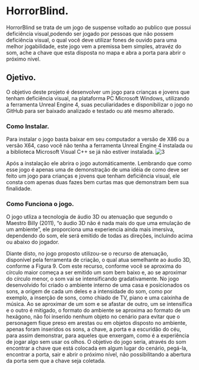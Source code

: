 # HorrorBlind.
HorrorBlind se trata de um jogo de suspense voltado ao publico que possui deficiência visual,podendo ser jogado por pessoas que não possem deficiência visual, o qual você deve utilizar fones de ouvido para uma melhor jogabilidade, este jogo vem a premissa bem simples, atravéz do som, ache a chave que esta disposta no mapa e abra a porta para abrir o próximo nivel.

## Ojetivo.
O objetivo deste projeto é desenvolver um jogo para crianças e jovens que tenham deficiência visual, na plataforma PC Microsoft Windows, utilizando a ferramenta Unreal Engine 4, suas peculiaridades e disponibilizar o jogo no GitHub para ser baixado analizado e testado ou até mesmo alterado.

### Como Instalar.
Para instalar o jogo basta baixar em seu computador a versão de X86 ou a versão X64, caso você não tenha a ferramenta Unreal Engine 4 instalada ou a biblioteca Microsoft Visual C++ se já não estiver instalada.
![3](https://user-images.githubusercontent.com/45273232/48950874-c6065e00-ef23-11e8-9738-32e5f2410d50.png)

Após a instalação ele abrira o jogo automáticamente. Lembrando que como esse jogo é apenas uma  de demonstração de uma idéia de como deve ser feito um jogo para crianças e jovens que tenham deficiência visual, ele consta com apenas duas fazes bem curtas mas que demonstram bem sua finalidade.

### Como Funciona o jogo.
  O jogo utliza a tecnologia de áudio 3D ou atenuação que segundo o Maestro Billy (2011), “o áudio 3D não é nada mais do que uma emulação de um ambiente”, ele proporciona uma experiencia ainda mais imersiva, dependendo do som, ele será emitido de todas as direções, incluindo acima ou abaixo do jogador.
  
  Diante disto, no jogo proposto utilizou-se o recurso de atenuação, disponível pela ferramenta de criação, o qual atua semelhante ao áudio 3D, conforme a Figura 9. Com este recurso, conforme você se aproxima do círculo maior começa a ser emitido um som bem baixo e, ao se aproximar do círculo menor, o som vai se intensificando gradativamente. No jogo desenvolvido foi criado o ambiente interno de uma casa e posicionados os sons, a origem de cada um deles e a intensidade do som, como por exemplo, a inserção de sons, como chiado de TV, piano e uma caixinha de música. Ao se aproximar de um som e se afastar de outro, um se intensifica e o outro é mitigado, o formato do ambiente se aproxima ao formato de um hexágono, não foi inserido nenhum objeto no cenário para evitar que o personagem fique preso em arestas ou em objetos disposto no ambiente, apenas foram inseridos os sons, a chave, a porta e a escuridão do céu, para assim demonstrar, para aqueles que enxergam, como é a experiência de jogar algo sem usar os olhos. O objetivo do jogo seria, através do som encontrar a chave que está colocada em algum lugar do cenário, pegá-la, encontrar a porta, sair e abrir o próximo nível, não possibilitando a abertura da porta sem que a chave seja coletada. 
